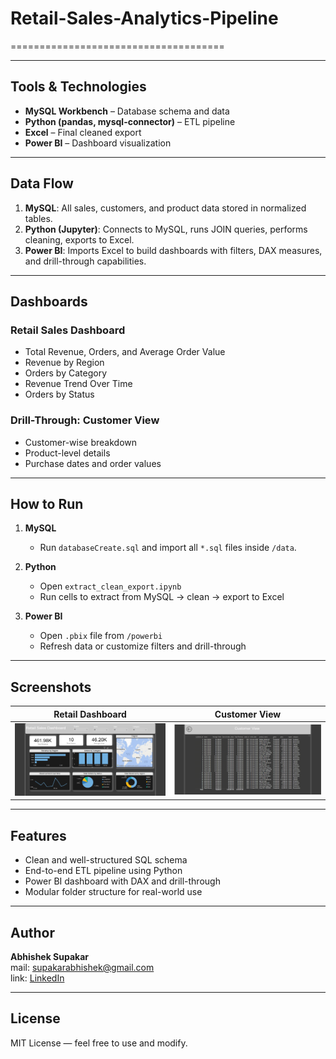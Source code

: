 # Retail-Sales-Analytics-Pipeline
=====================================


---

## Tools & Technologies

- **MySQL Workbench** – Database schema and data
- **Python (pandas, mysql-connector)** – ETL pipeline
- **Excel** – Final cleaned export
- **Power BI** – Dashboard visualization

---

##  Data Flow

1. **MySQL**: All sales, customers, and product data stored in normalized tables.
2. **Python (Jupyter)**: Connects to MySQL, runs JOIN queries, performs cleaning, exports to Excel.
3. **Power BI**: Imports Excel to build dashboards with filters, DAX measures, and drill-through capabilities.

---

##  Dashboards

###  Retail Sales Dashboard
- Total Revenue, Orders, and Average Order Value
- Revenue by Region
- Orders by Category
- Revenue Trend Over Time
- Orders by Status

###  Drill-Through: Customer View
- Customer-wise breakdown
- Product-level details
- Purchase dates and order values

---

##  How to Run

1. **MySQL**  
   - Run `databaseCreate.sql` and import all `*.sql` files inside `/data`.

2. **Python**
   - Open `extract_clean_export.ipynb`
   - Run cells to extract from MySQL → clean → export to Excel

3. **Power BI**
   - Open `.pbix` file from `/powerbi`
   - Refresh data or customize filters and drill-through

---

##  Screenshots

| Retail Dashboard | Customer View |
|------------------|----------------|
| ![](Screenshots/Retail-Sales-Analytics-Dashboard.png) | ![](Screenshots/Retail-Sales-Analytics-CustomerView.png) |

---

##  Features

-  Clean and well-structured SQL schema
-  End-to-end ETL pipeline using Python
-  Power BI dashboard with DAX and drill-through
-  Modular folder structure for real-world use

---

## Author

**Abhishek Supakar**  
mail: supakarabhishek@gmail.com  
link: [LinkedIn](https://www.linkedin.com/in/abhisheksupakar)

---

##  License

MIT License — feel free to use and modify.
